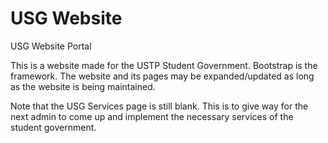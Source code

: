 # USG Website
USG Website Portal

This is a website made for the USTP Student Government. Bootstrap is the framework.
The website and its pages may be expanded/updated as long as the website is being maintained.

Note that the USG Services page is still blank. This is to give way for the next admin to come up and implement the necessary services of the student government.

